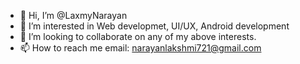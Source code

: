 - 👋 Hi, I’m @LaxmyNarayan
- 👀 I’m interested in Web developmet, UI/UX, Android development
- 💞️ I’m looking to collaborate on any of my above interests.
- 📫 How to reach me email: narayanlakshmi721@gmail.com

<!---
LaxmyNarayan2047118/LaxmyNarayan2047118 is a ✨ special ✨ repository because its `README.md` (this file) appears on your GitHub profile.
You can click the Preview link to take a look at your changes.
--->

